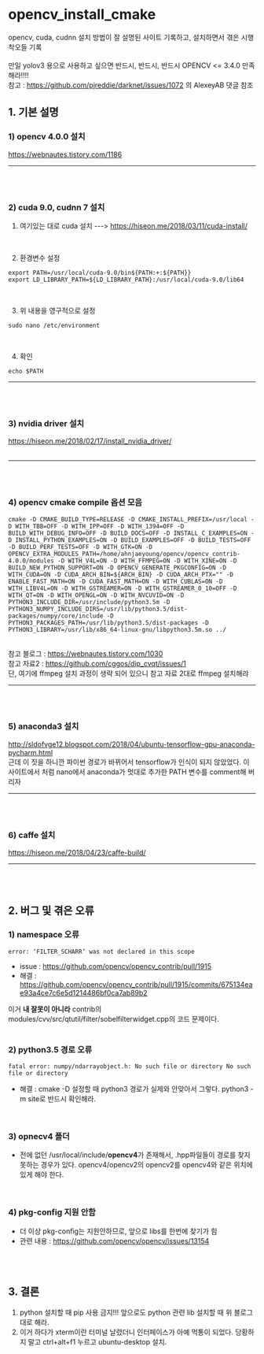 # opencv_install_cmake
opencv, cuda, cudnn 설치 방법이 잘 설명된 사이트 기록하고, 설치하면서 겪은 시행착오들 기록
<br>
<br> 만일 yolov3 용으로 사용하고 싶으면 반드시, 반드시, 반드시 OPENCV <= 3.4.0 만족해라!!!!
<br> 참고 : https://github.com/pjreddie/darknet/issues/1072 의 AlexeyAB 댓글 참조
<br>

## 1. 기본 설명
### 1) opencv 4.0.0 설치

https://webnautes.tistory.com/1186

 -----------------------------------------------------------------------------
<br>
<br>
 
### 2) cuda 9.0, cudnn 7 설치

 1. 여기있는 대로 cuda 설치  --->  https://hiseon.me/2018/03/11/cuda-install/
 
<br>

 2. 환경변수 설정
```
export PATH=/usr/local/cuda-9.0/bin${PATH:+:${PATH}}
export LD_LIBRARY_PATH=${LD_LIBRARY_PATH}:/usr/local/cuda-9.0/lib64
``` 
<br>

 3. 위 내용을  영구적으로 설정
```
sudo nano /etc/environment
```
<br>

 4. 확인
```
echo $PATH
```
 -----------------------------------------------------------------------------
<br>
<br>

### 3) nvidia driver 설치
https://hiseon.me/2018/02/17/install_nvidia_driver/<br><br>

 -----------------------------------------------------------------------------
<br>
<br>

### 4) opencv cmake compile 옵션 모음
```
cmake -D CMAKE_BUILD_TYPE=RELEASE -D CMAKE_INSTALL_PREFIX=/usr/local -D WITH_TBB=OFF -D WITH_IPP=OFF -D WITH_1394=OFF -D BUILD_WITH_DEBUG_INFO=OFF -D BUILD_DOCS=OFF -D INSTALL_C_EXAMPLES=ON -D INSTALL_PYTHON_EXAMPLES=ON -D BUILD_EXAMPLES=OFF -D BUILD_TESTS=OFF -D BUILD_PERF_TESTS=OFF -D WITH_GTK=ON -D OPENCV_EXTRA_MODULES_PATH=/home/ahnjaeyoung/opencv/opencv_contrib-4.0.0/modules -D WITH_V4L=ON -D WITH_FFMPEG=ON -D WITH_XINE=ON -D BUILD_NEW_PYTHON_SUPPORT=ON -D OPENCV_GENERATE_PKGCONFIG=ON -D WITH_CUDA=ON -D CUDA_ARCH_BIN=${ARCH_BIN} -D CUDA_ARCH_PTX="" -D ENABLE_FAST_MATH=ON -D CUDA_FAST_MATH=ON -D WITH_CUBLAS=ON -D WITH_LIBV4L=ON -D WITH_GSTREAMER=ON -D WITH_GSTREAMER_0_10=OFF -D WITH_QT=ON -D WITH_OPENGL=ON -D WITH_NVCUVID=ON -D PYTHON3_INCLUDE_DIR=/usr/include/python3.5m -D PYTHON3_NUMPY_INCLUDE_DIRS=/usr/lib/python3.5/dist-packages/numpy/core/include -D PYTHON3_PACKAGES_PATH=/usr/lib/python3.5/dist-packages -D PYTHON3_LIBRARY=/usr/lib/x86_64-linux-gnu/libpython3.5m.so ../
```
<br> 참고 블로그 : https://webnautes.tistory.com/1030
<br> 참고 자료2 : https://github.com/cggos/dip_cvqt/issues/1
<br> 단, 여기에 ffmpeg 설치 과정이 생략 되어 있으니 참고 자료 2대로 ffmpeg 설치해랴
<br>


 -----------------------------------------------------------------------------
<br>
<br>

### 5) anaconda3 설치
http://sldofvge12.blogspot.com/2018/04/ubuntu-tensorflow-gpu-anaconda-pycharm.html <br>
근데 이 짓을 하니깐 파이썬 경로가 바뀌어서 tensorflow가 인식이 되지 않았었다. 이 사이트에서 처럼 nano에서 anaconda가 멋대로 추가한 PATH 변수를 comment해 버리자 

 -----------------------------------------------------------------------------
<br>
<br>


### 6) caffe 설치
https://hiseon.me/2018/04/23/caffe-build/ <br>

 -----------------------------------------------------------------------------
<br>
<br>

## 2. 버그 및 겪은 오류
### 1) namespace 오류
```
error: ‘FILTER_SCHARR’ was not declared in this scope
```

* issue : https://github.com/opencv/opencv_contrib/pull/1915 <br>
* 해결   : https://github.com/opencv/opencv_contrib/pull/1915/commits/675134eae93a4ce7c6e5d1214486bf0ca7ab89b2 <br>

이거 **내 잘못이 아니라** contrib의 modules/cvv/src/qtutil/filter/sobelfilterwidget.cpp의 코드 문제이다.<br>
<br>

### 2) python3.5 경로 오류
```
fatal error: numpy/ndarrayobject.h: No such file or directory No such file or directory
```
* 해결  : cmake -D 설정할 때 python3 경로가 실제와 안맞아서 그렇다. python3 -m site로 반드시 확인해라.
<br>

### 3) opnecv4 폴더
* 전에 없던 /usr/local/include/**opencv4**가 존재해서, .hpp파일들이 경로를 찾지 못하는 경우가 있다. opencv4/opencv2의 opencv2를 opencv4와 같은 위치에 있게 해야 한다.
<br>

### 4) pkg-config 지원 안함
* 더 이상 pkg-config는 지원안하므로, 앞으로 libs를 한번에 찾기가 힘
* 관련 내용 : https://github.com/opencv/opencv/issues/13154
<br>
<br>

## 3. 결론
 1. python 설치할 때 pip 사용 금지!!! 앞으로도 python 관련 lib 설치할 때 위 블로그 대로 해라.
 2. 이거 하다가 xterm이란 터미널 날렸더니 인터페이스가 아예 먹통이 되었다. 당황하지 말고 ctrl+alt+f1 누르고 ubuntu-desktop 설치.


